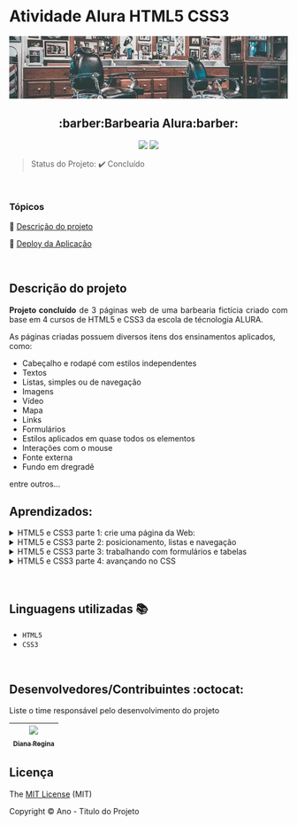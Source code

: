 <h1>Atividade Alura HTML5 CSS3</h1>

<p align='center'><img src="banner-cortado.jpg" alt="banner com imagem de uma barbearia"></p>

<h2 align="center">:barber:Barbearia Alura:barber:</h2>

<p align="center">
  <img src="http://img.shields.io/static/v1?label=VSCode&message=1.72.0&color=blue&style=for-the-badge"/>
  <img src="http://img.shields.io/static/v1?label=STATUS&message=CONCLUIDO&color=GREEN&style=for-the-badge"/>
</p>

> Status do Projeto: :heavy_check_mark: Concluído

<br>
 
### Tópicos 

:small_blue_diamond: [Descrição do projeto](#descrição-do-projeto)

:small_blue_diamond: [Deploy da Aplicação](#deploy-da-aplicação-dash)

<br>

## Descrição do projeto 

<p align="justify">
  <strong>Projeto concluído</strong> de 3 páginas web de uma barbearia fictícia criado com base em 4 cursos de HTML5 e CSS3 da escola de técnologia ALURA.
</p>
As páginas criadas possuem diversos itens dos ensinamentos aplicados, como:

- Cabeçalho e rodapé com estilos independentes
- Textos
- Listas, simples ou de navegação
- Imagens
- Vídeo
- Mapa
- Links
- Formulários
- Estilos aplicados em quase todos os elementos
- Interações com o mouse
- Fonte externa
- Fundo em dregradê

entre outros...
<br>

## Aprendizados:

<details>
<summary>HTML5 e CSS3 parte 1: crie uma página da Web:</summary>

- Uma introdução ao HTML e às suas ***tags***
- Como definir o título e os parágrafos de um texto
    - Utilizando as *tags* **`<h1>`** e **`<p>`**, respectivamente
- Como dar destaque para algumas informações do texto, deixando-as em **negrito**, utilizando a *tag* **`<strong>`**
- Como dar ênfase para algumas informações do texto, deixando-as em *itálico*, utilizando a *tag* **`<em>`**
- A definir a estrutura básica do HTML
    - Com a *tag* `DOCTYPE`, definimos qual versão do HTML estamos utilizando
    - A *tag* **`<html>`**, que marca o conteúdo a ser renderizado no navegador
        - Dentro desta *tag*, podemos definir a linguagem da página, através da propriedade **`lang`**
- Como passar as informações do *encoding* da nossa página para o navegador, através da *tag* **`<meta>`** e da propriedade **`charset`**
- Como definir o título de uma página, através da *tag* **`<title>`**
- Como separar as informações que estão sendo passadas para o navegador, utilizando a *tag* **`<head>`**
- Como separar o conteúdo da página, utilizando a *tag* **`<body>`**
- A mexer na apresentação dos textos
    - No alinhamento deles (`text-align`)
    - No tamanho da fonte (`font-size`)
    - Na cor de fundo (`background`)
    - Na cor do texto (`color`)
- CSS *inline*
    - Na linha onde temos a nossa *tag*, adicionamos a propriedade do CSS
- A tag **`<style>`**
    - Dentro da *tag*, podemos colocar marcações de CSS referentes aos elementos que temos no nosso HTML
- A apresentação do CSS com um arquivo externo
- Como funciona o estilo em cascata do CSS
- Como importar um arquivo externo de CSS dentro da nossa página HTML
- Como representar cores no CSS
    - Através do nome da cor
    - Através do seu hexadecimal
    - Através do seu RGB
- Como reestruturar o nosso código, removendo os CSS *inline* e colocando-os no arquivo CSS externo
- Como criar um identificador para marcar especificamente um elemento
    - Como fazer referência a esse identificador no CSS
- Como adicionar uma imagem à nossa página
- Como ajustar a altura do elemento, através da propriedade `height`
- Como ajustar a largura do elemento, através da propriedade `width`
- Como ajustar o espaçamento interno do elemento, através da propriedade `padding`
- Como ajustar o espaçamento externo do elemento, através da propriedade `margin`
- Como se comporta um time de front-end hoje em dia
- A trabalhar com listas não-ordenadas e listas ordenadas
    - Para cada um dos itens da lista, utilizamos a *tag* **`<li>`**
- O conceito das **classes** no CSS
    - Elas servem para marcar itens, que são repetíveis
- Como referenciar uma classe no CSS
- Divisões de conteúdo, utilizando a *tag* **`<div>`**
- Os comportamentos ***inline*** e ***block***
- O conceito de cabeçalho da página e como criá-lo
- Que o cabeçalho da página deve ter mais destaque
- Que não é recomendado criar estilos usando *tags*
    - O ideal é usarmos classes para tudo
</details>

<details>
<summary>HTML5 e CSS3 parte 2: posicionamento, listas e navegação</summary>

- Uma introdução ao projeto do treinamento
- Uma revisão do conteúdo aprendido no treinamento anterior
- Uma revisão da base de uma página HTML
- Lista HTML não ordenada
- A criar links para outras páginas, sejam elas do nosso projeto ou páginas externas
- Um reforço aos estilos **`inline`** e **`block`**
- Como transformar o texto para ter todas as letras maiúsculas
- Como deixar o texto em negrito com CSS
- Como remover a decoração do texto
- Como remover os estilos que o navegador cria automaticamente
- Como funciona os posicionamentos ***static***, ***relative*** e ***absolute*** dos elementos
- Como posicionar o cabeçalho da nossa página
- A *tag* `main`, para o conteúdo principal da nossa página
- A criar listas complexas, com títulos, imagens e parágrafos
- A utilizar o `inline-block`
- A praticar e estilizar o conteúdo principal da nossa página
- Através do CSS, aplicar bordas nos elementos.
- Os diferentes tipos de bordas.
- A deixar a borda arredondada.
- Algumas **pseudo-classes** CSS
    - **`hover`**, quando o usuário passa o cursor sobre o elemento
    - **`active`**, quando um elemento está sendo ativado pelo usuário
- A mudar a cor do texto e/ou da borda de um elemento, quando o usuário passar o cursor sobre o mesmo
- A mudar a cor da borda de um elemento, quando o mesmo estiver sendo ativado pelo usuário
- A *tag* `footer`, para o rodapé da nossa página
- Que, com CSS, podemos colocar uma imagem de fundo em um elemento
    - Quando colocamos uma imagem de fundo em um elemento, o CSS, por padrão, copia e cola a imagem diversas vezes até ocupar todo o espaço do elemento
- A tabela **Unicode**
</details>

<details>
<summary>HTML5 e CSS3 parte 3: trabalhando com formulários e tabelas</summary>

- Uma revisão do conteúdo aprendido no treinamento anterior
- Uma introdução ao projeto do treinamento
- A criação da página de contato
- Um pouco sobre os **formulários**
- A criar um formulário HTML
    - A *tag* que o representa é a `<form>`
- A *tag* `<input>`, para a entrada de dados do usuário
- A criar uma *etiqueta* para o `input`, com a *tag* `<label>`
- A conectar um `input` com o seu `label`
    - Colocamos um `id` para o `input` e associamos esse `id` ao atributo `for` do `label`
- Alguns tipos de `input`, como `text` e `submit`
- Que `label` possui o `display inline` e o `input` possui `display inline-block`
- A estilizar o nosso formulário
- O `textarea`, para entradas de texto de mais de uma linha
- O `input` do tipo `radio`
- Como agrupar vários `input` do tipo `radio`, impedindo que mais de um `input` seja selecionado
- O `input` do tipo `checkbox`
- Que podemos criar um `input` dentro de um `label`, assim associando-os
- Mais estilizações para a nossa página
- Como funciona a hierarquia no CSS
- O `select`, que é seletor, um campo de seleção de um item, e o `option`, que representa cada opção do seletor
- Alguns tipos de *inputs* para celular: `email`, `tel`, `number`, `password`, `date`, `datetime`, `month` e `search`
- Como não permitir que um campo não seja preenchido, através do atributo `required`
- Como exibir uma sugestão de preenchimento para os campos, através do atributo `placeholder`
- Como deixar uma opção marcada por padrão nos nossos `input` `radio` e `checkbox`, através do atributo `checked`
- Como estruturar melhor o nosso código com `fieldset` e `legend`
- Como adicionar uma alternativa à imagem, descrevendo-a, com o atributo `alt`
- Como estilizar o botão de envio de formulário
- A realizar transições nos nossos elementos, com a propriedade CSS **`transition`**
- A modificar o estilo do ponteiro do mouse, quando passar por cima de determinado elemento, através da propriedade CSS **`cursor`**
- A realizar transformações nos nossos elementos, como aumentar proporcionalmente a escala de determinado elemento ou rotacioná-lo, através da propriedade CSS **`transform`**
- A criar uma tabela HTML
    - A *tag* `table`, que representa a tabela
    - A *tag* `tr`, que representa a linha da tabela
    - A *tag* `td`, que representa a célula da tabela
    - A *tag* `thead`, que representa o cabeçalho da tabela
    - A *tag* `tbody`, que representa o corpo da tabela
    - A *tag* `th`, que representa a célula do cabeçalho da tabela
    - A *tag* `tfoot`, que representa o rodapé da tabela
- A estilizar a tabela
</details>

<details>
<summary>HTML5 e CSS3 parte 4: avançando no CSS</summary>

- A ajustar a página principal para utilizar os mesmos padrões da página de produtos
- Medidas proporcionais com CSS
- Como funciona a *flutuação* dos elementos e como modificá-la, com a propriedade `float` do CSS
- Como *limpar* o `float`, com a propriedade `clear` do CSS
- A utilizar fontes externas nas nossas páginas
- Como incorporar um mapa à nossa página
- Como incorporar um vídeo à nossa página
- A melhorar mais ainda a semântica da página principal, com novas divisões, classes, etc
- Novas pseudo-classes
- Como aplicar um *background* gradiente na página
- Pseudo-elementos
- Seletores avançados CSS
    - Seletor `>`, para acessar os filhos de determinado elemento. Por exemplo, para acessar todos os `p` dentro de `main`:
        
        ```
        main > p {
        }
        ```
        
    - Seletor `+`, para acessar o primeiro irmão de determinado elemento. Por exemplo, para acessar o primeiro `p` após um `img`:
        
        ```
        img + p {
        }
        ```
        
    - Seletor `~`, para acessar todos os irmãos de determinado elemento. Por exemplo, para acessar todos os `p` após um `img`:
        
        ```
        img ~ p {
        }
        ```
        
    - Seletor `not`, para acessar os elementos, exceto algum. Por exemplo, para acessar todos os `p` dentro de `main`, exceto o `p` que tem `id` `missao`:
        
        ```
        main p:not(#missao) {
        }
        ```
        
- Como fazer contas com CSS, com a propriedade `calc`
- Como manipular a opacidade dos elementos, com a propriedade CSS `opacity`
- Como manipular a opacidade das cores
- Como adicionar um sombreamento em volta dos elementos, com a propriedade CSS `box-shadow`
- Como adicionar um sombreamento em textos, com a propriedade CSS `text-shadow`
- **Design responsivo**: como ajustar o estilo da nossa página de acordo com o tamanho da tela do dispositivo que a acesse
    - Meta *tag* de ***Viewport***
    - *Media Queries*
</details>

<br>


<br>

## Linguagens utilizadas :books:

- `HTML5`
- `CSS3`

<br>

## Desenvolvedores/Contribuintes :octocat:

Liste o time responsável pelo desenvolvimento do projeto

| [<img src="https://avatars2.githubusercontent.com/u/46378210?s=400&u=071f7791bb03f8e102d835bdb9c2f0d3d24e8a34&v=4" width=115><br><sub>Diana Regina</sub>](https://github.com/Diana-ops) |
| :---: |

## Licença 

The [MIT License]() (MIT)

Copyright :copyright: Ano - Titulo do Projeto
